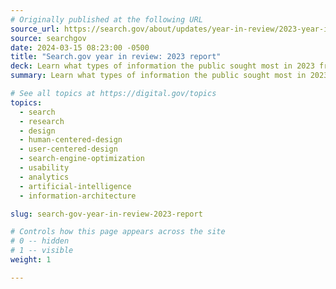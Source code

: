 ```yaml
---
# Originally published at the following URL
source_url: https://search.gov/about/updates/year-in-review/2023-year-in-review/overview.html
source: searchgov
date: 2024-03-15 08:23:00 -0500
title: "Search.gov year in review: 2023 report"
deck: Learn what types of information the public sought most in 2023 from federal websites, see emerging trends on the horizon for improving customer experience, and check out the results page redesign. The data tab provides insightful summaries for 13 main topic areas—and lists the public’s top 25 search terms, in their own words, for each.
summary: Learn what types of information the public sought most in 2023 from federal websites, see emerging trends on the horizon for improving customer experience, and check out the results page redesign. The data tab provides insightful summaries for 13 main topic areas—and lists the public’s top 25 search terms, in their own words, for each.

# See all topics at https://digital.gov/topics
topics:
  - search
  - research
  - design
  - human-centered-design
  - user-centered-design
  - search-engine-optimization
  - usability
  - analytics
  - artificial-intelligence
  - information-architecture

slug: search-gov-year-in-review-2023-report

# Controls how this page appears across the site
# 0 -- hidden
# 1 -- visible
weight: 1

---
```

